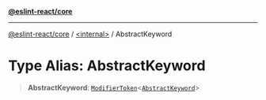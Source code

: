 [**@eslint-react/core**](../../README.md)

***

[@eslint-react/core](../../README.md) / [\<internal\>](../README.md) / AbstractKeyword

# Type Alias: AbstractKeyword

> **AbstractKeyword**: [`ModifierToken`](../interfaces/ModifierToken.md)\<[`AbstractKeyword`](../enumerations/SyntaxKind.md#abstractkeyword)\>
